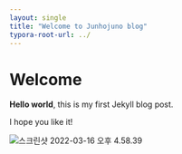```yaml
---
layout: single
title: "Welcome to Junhojuno blog"
typora-root-url: ../
---
```


# Welcome

**Hello world**, this is my first Jekyll blog post.

I hope you like it!

![스크린샷 2022-03-16 오후 4.58.39](/images/2023-03-19-first-posting/%E1%84%89%E1%85%B3%E1%84%8F%E1%85%B3%E1%84%85%E1%85%B5%E1%86%AB%E1%84%89%E1%85%A3%E1%86%BA%202022-03-16%20%E1%84%8B%E1%85%A9%E1%84%92%E1%85%AE%204.58.39.png)
